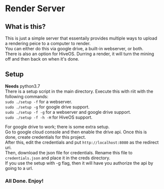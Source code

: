 # Render Server

## What is this?
This is just a simple server that essentaily provides multiple ways to upload a rendering peice to a computer to render.<br />
You can either do this via google drive, a built-in webserver, or both.<br />
There is also an option for HiveOS. Durring a render, it will turn the mining off and then back on when it's done.<br />

## Setup
**Needs** python3.7 <br />
There is a setup script in the main directory. Execute this with riit with the following commands:<br />
`sudo ./setup -f` for a webserver.<br />
`sudo ./setup -g` for google drive support.<br />
`sudo ./setup -f -g` for a webserver and google drive support.<br />
`sudo ./setup -f -h -H` for HiveOS support.<br />

For google drive to work; there is some extra setup.<br />
Go to google cloud console and then enable the drive api. Once this is done, create credentials for this project.<br />
After this, edit the credentials and put `http://localhost:8080` as the redirect uri.<br />
Then, download the json file for credentials. Rename this file to `credentials.json` and place it in the creds directory.<br />
If you use the setup with -g flag, then it will have you authorize the api by going to a url.

### All Done. Enjoy!
